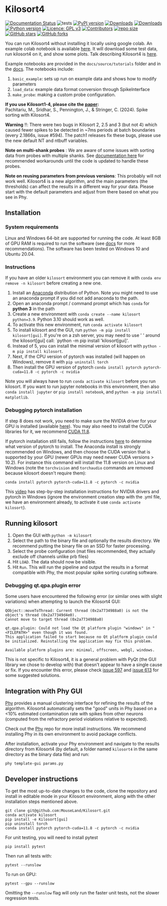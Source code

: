 # Kilosort4

[![Documentation Status](https://readthedocs.org/projects/kilosort/badge/?version=latest)](https://kilosort.readthedocs.io/en/latest/?badge=latest)
![tests](https://github.com/mouseland/kilosort/actions/workflows/test_and_deploy.yml/badge.svg)
[![PyPI version](https://badge.fury.io/py/kilosort.svg)](https://badge.fury.io/py/kilosort)
[![Downloads](https://pepy.tech/badge/kilosort)](https://pepy.tech/project/kilosort)
[![Downloads](https://pepy.tech/badge/kilosort/month)](https://pepy.tech/project/kilosort)
[![Python version](https://img.shields.io/pypi/pyversions/kilosort)](https://pypistats.org/packages/kilosort)
[![Licence: GPL v3](https://img.shields.io/github/license/MouseLand/kilosort)](https://github.com/MouseLand/kilosort/blob/master/LICENSE)
[![Contributors](https://img.shields.io/github/contributors-anon/MouseLand/kilosort)](https://github.com/MouseLand/kilosort/graphs/contributors)
[![repo size](https://img.shields.io/github/repo-size/MouseLand/kilosort)](https://github.com/MouseLand/kilosort/)
[![GitHub stars](https://img.shields.io/github/stars/MouseLand/kilosort?style=social)](https://github.com/MouseLand/kilosort/)
[![GitHub forks](https://img.shields.io/github/forks/MouseLand/kilosort?style=social)](https://github.com/MouseLand/kilosort/)


You can run Kilosort4 without installing it locally using google colab. An example colab notebook is available [here](https://colab.research.google.com/drive/1gFZa8TEBDXmg_CB5RwuT_52Apl3hP0Ie?usp=sharing). It will download some test data, run kilosort4 on it, and show some plots. Talk describing Kilosort4 is [here](https://www.youtube.com/watch?v=LTSmoACr918). 

Example notebooks are provided in the `docs/source/tutorials` folder and in the [docs](https://kilosort.readthedocs.io/en/latest/tutorials/tutorials.html). The notebooks include: 

  1. `basic_example`:  sets up run on example data and shows how to modify parameters  
  2. `load_data`:  example data format conversion through SpikeInterface  
  3. `make_probe`:  making a custom probe configuration.

**If you use Kilosort1-4, please cite the [paper](https://www.nature.com/articles/s41592-024-02232-7):**     
Pachitariu, M., Sridhar, S., Pennington, J., & Stringer, C. (2024). Spike sorting with Kilosort4.

**Warning** :bangbang:: There were two bugs in Kilosort 2, 2.5 and 3 (but not 4) which caused fewer spikes to be detected in ~7ms periods at batch boundaries (every 2.1866s, issue #594). The patch1 releases fix these bugs, please use the new default NT and ntbuff variables. 

**Note on multi-shank probes** : We are aware of some issues with sorting data from probes with multiple shanks. See [documentation here](https://kilosort.readthedocs.io/en/latest/multi_shank.html) for recommended workarounds until the code is updated to handle these probes.

**Note on reusing parameters from previous versions**: This probably will not work well. Kilosort4 is a new algorithm, and the main parameters (the thresholds) can affect the results in a different way for your data. Please start with the default parameters and adjust from there based on what you see in Phy. 

## Installation

### System requirements

Linux and Windows 64-bit are supported for running the code. At least 8GB of GPU RAM is required to run the software (see [docs](https://kilosort.readthedocs.io/en/latest/hardware.html) for more recommendations). The software has been tested on Windows 10 and Ubuntu 20.04. 

### Instructions

If you have an older `kilosort` environment you can remove it with `conda env remove -n kilosort` before creating a new one.

1. Install an [Anaconda](https://www.anaconda.com/products/distribution) distribution of Python. Note you might need to use an anaconda prompt if you did not add anaconda to the path.
2. Open an anaconda prompt / command prompt which has `conda` for **python 3** in the path
3. Create a new environment with `conda create --name kilosort python=3.9`. Python 3.10 should work as well.
4. To activate this new environment, run `conda activate kilosort`
5. To install kilosort and the GUI, run `python -m pip install kilosort[gui]`. If you're on a zsh server, you may need to use ' ' around the kilosort[gui] call: `python -m pip install 'kilosort[gui]'.
6. Instead of 5, you can install the minimal version of kilosort with `python -m pip install kilosort`.  
7. Next, if the CPU version of pytorch was installed (will happen on Windows), remove it with `pip uninstall torch`
8. Then install the GPU version of pytorch `conda install pytorch pytorch-cuda=11.8 -c pytorch -c nvidia`

Note you will always have to run `conda activate kilosort` before you run kilosort. If you want to run jupyter notebooks in this environment, then also `conda install jupyter` or `pip install notebook`, and `python -m pip install matplotlib`.

### Debugging pytorch installation 

If step 8 does not work, you need to make sure the NVIDIA driver for your GPU is installed (available [here](https://www.nvidia.com/Download/index.aspx?lang=en-us)). You may also need to install the CUDA libraries for it, we recommend [CUDA 11.8](https://developer.nvidia.com/cuda-11-8-0-download-archive).

If pytorch installation still fails, follow the instructions [here](https://pytorch.org/get-started/locally/) to determine what version of pytorch to install. The Anaconda install is strongly recommended on Windows, and then choose the CUDA version that is supported by your GPU (newer GPUs may need newer CUDA versions > 10.2). For instance this command will install the 11.8 version on Linux and Windows (note the `torchvision` and `torchaudio` commands are removed because kilosort doesn't require them):

``
conda install pytorch pytorch-cuda=11.8 -c pytorch -c nvidia
``

This [video](https://www.youtube.com/watch?v=gsixIQYvj3U) has step-by-step installation instructions for NVIDIA drivers and pytorch in Windows (ignore the environment creation step with the .yml file, we have an environment already, to activate it use `conda activate kilosort`).


## Running kilosort 

1. Open the GUI with `python -m kilosort`
2. Select the path to the binary file and optionally the results directory. We recommend putting the binary file on an SSD for faster processing. 
3. Select the probe configuration (mat files recommended, they actually exclude off channels unlike prb files)
4. Hit `LOAD`. The data should now be visible.
5. Hit `Run`. This will run the pipeline and output the results in a format compatible with Phy, the most popular spike sorting curating software.

### Debugging qt.qpa.plugin error

Some users have encountered the following error (or similar ones with slight variations) when attempting to launch the Kilosort4 GUI:
```
QObject::moveToThread: Current thread (0x2a7734988a0) is not the object's thread (0x2a77349d4e0).
Cannot move to target thread (0x2a7734988a0)

qt.qpa.plugin: Could not load the Qt platform plugin "windows" in "<FILEPATH>" even though it was found.
This application failed to start because no Qt platform plugin could be initialized. Reinstalling the application may fix this problem.

Available platform plugins are: minimal, offscreen, webgl, windows.
```
This is not specific to Kilosort4, it is a general problem with PyQt (the GUI library we chose to develop with) that doesn't appear to have a single cause or fix. If you encounter this error, please check [issue 597](https://github.com/MouseLand/Kilosort/issues/597) and [issue 613](https://github.com/MouseLand/Kilosort/issues/613) for some suggested solutions.


## Integration with Phy GUI

[Phy](https://github.com/cortex-lab/phy) provides a manual clustering interface for refining the results of the algorithm. Kilosort4 automatically sets the "good" units in Phy based on a <10% estimated contamination rate with spikes from other neurons (computed from the refractory period violations relative to expected).

Check out the [Phy](https://github.com/cortex-lab/phy) repo for more install instructions. We recommend installing Phy in its own environment to avoid package conflicts.

After installation, activate your Phy environment and navigate to the results directory from Kilosort4 (by default, a folder named `kilosort4` in the same directory as the binary data file) and run:
~~~
phy template-gui params.py
~~~

## Developer instructions

To get the most up-to-date changes to the code, clone the repository and install in editable mode in your Kilosort environment, along with the other installation steps mentioned above.
~~~
git clone git@github.com:MouseLand/Kilosort.git
conda activate kilosort
pip install -e Kilosort[gui]
pip uninstall torch
conda install pytorch pytorch-cuda=11.8 -c pytorch -c nvidia
~~~

For unit testing, you will need to install pytest
~~~
pip install pytest
~~~

Then run all tests with:
~~~
pytest --runslow
~~~

To run on GPU:
~~~
pytest --gpu --runslow
~~~

Omitting the `--runslow` flag will only run the faster unit tests, not the slower regression tests.
